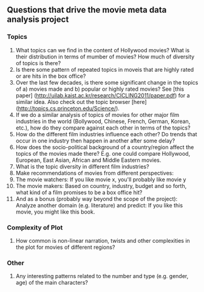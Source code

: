 ## Questions that drive the movie meta data analysis project

### Topics
1. What topics can we find in the content of Hollywood movies? What is their distribution in terms of mumber of movies? How much of diversity of topics is there?
1. Is there some pattern of repeated topics in moveis that are highly rated or are hits in the box office?
1. Over the last few decades, is there some significant change in the topics of a) movies made and b) popular or highly rated movies? See [this paper] (http://uilab.kaist.ac.kr/research/CICLING2011/paper.pdf) for a similar idea. Also check out the topic browser [here] (http://topics.cs.princeton.edu/Science/).
1. If we do a similar analysis of topics of movies for other major film industries in the world (Bollywood, Chinese, French, German, Korean, etc.), how do they compare against each other in terms of the topics? 
2. How do the different film industries influence each other? Do trends that occur in one industry then happen in another after some delay?
1. How does the socio-political background of a country/region affect the topics of the movies made there? E.g. one could compare Hollywood, European, East Asian, African and Middle Eastern movies.
1. What is the topic diversity in different film industries? 
2. Make recommendations of movies from different perspectives:
  3. The movie watchers: If you like movie x, you'll probably like movie y  
  4. The movie makers: Based on country, industry, budget and so forth, what kind of a film promises to be a box office hit?
  5. And as a bonus (probably way beyond the scope of the project): Analyze another domain (e.g. literature) and predict: If you like this movie, you might like this book.


### Complexity of Plot
1. How common is non-linear narration, twists and other complexities in the plot for movies of different regions?

### Other
1. Any interesting patterns related to the number and type (e.g. gender, age) of the main characters?

